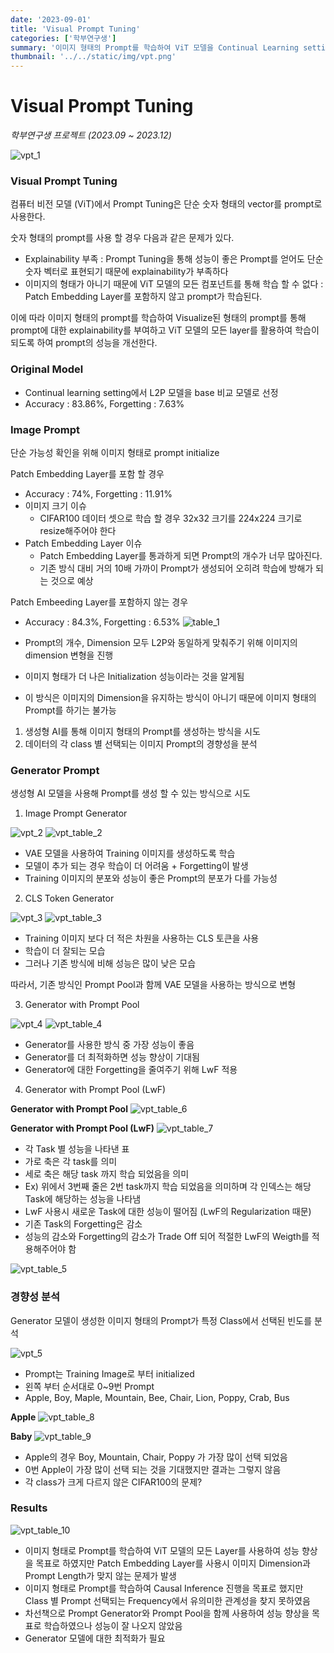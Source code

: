 ```yaml
---
date: '2023-09-01'
title: 'Visual Prompt Tuning'
categories: ['학부연구생']
summary: '이미지 형태의 Prompt를 학습하여 ViT 모델을 Continual Learning setting에서 Fine-tuning'
thumbnail: '../../static/img/vpt.png'
---
```


# Visual Prompt Tuning

_학부연구생 프로젝트 (2023.09 ~ 2023.12)_

![vpt_1](../../static/img/vpt_1.png)

### Visual Prompt Tuning

컴퓨터 비전 모델 (ViT)에서 Prompt Tuning은 단순 숫자 형태의 vector를 prompt로 사용한다.

숫자 형태의 prompt를 사용 할 경우 다음과 같은 문제가 있다.

- Explainability 부족 : Prompt Tuning을 통해 성능이 좋은 Prompt를 얻어도 단순 숫자 벡터로 표현되기 때문에 explainability가 부족하다
- 이미지의 형태가 아니기 때문에 ViT 모델의 모든 컴포넌트를 통해 학습 할 수 없다 : Patch Embedding Layer를 포함하지 않고 prompt가 학습된다.

이에 따라 이미지 형태의 prompt를 학습하여 Visualize된 형태의 prompt를 통해 prompt에 대한 explainability를 부여하고 ViT 모델의 모든 layer를 활용하여 학습이 되도록 하여 prompt의 성능을 개선한다.

### Original Model

- Continual learning setting에서 L2P 모델을 base 비교 모델로 선정
- Accuracy : 83.86%, Forgetting : 7.63%

### Image Prompt

단순 가능성 확인을 위해 이미지 형태로 prompt initialize

Patch Embedding Layer를 포함 할 경우

- Accuracy : 74%, Forgetting : 11.91%
- 이미지 크기 이슈
  - CIFAR100 데이터 셋으로 학습 할 경우 32x32 크기를 224x224 크기로 resize해주어야 한다
- Patch Embedding Layer 이슈
  - Patch Embedding Layer를 통과하게 되면 Prompt의 개수가 너무 많아진다.
  - 기존 방식 대비 거의 10배 가까이 Prompt가 생성되어 오히려 학습에 방해가 되는 것으로 예상

Patch Embeeding Layer를 포함하지 않는 경우

- Accuracy : 84.3%, Forgetting : 6.53%
  ![table_1](../../static/img/vpt_table_1.png)

- Prompt의 개수, Dimension 모두 L2P와 동일하게 맞춰주기 위해 이미지의 dimension 변형을 진행
- 이미지 형태가 더 나은 Initialization 성능이라는 것을 알게됨
- 이 방식은 이미지의 Dimension을 유지하는 방식이 아니기 때문에 이미지 형태의 Prompt를 하기는 불가능

1. 생성형 AI를 통해 이미지 형태의 Prompt를 생성하는 방식을 시도
2. 데이터의 각 class 별 선택되는 이미지 Prompt의 경향성을 분석

### Generator Prompt

생성형 AI 모델을 사용해 Prompt를 생성 할 수 있는 방식으로 시도

1. Image Prompt Generator

![vpt_2](../../static/img/vpt_2.png)
![vpt_table_2](../../static/img/vpt_table_2.png)

- VAE 모델을 사용하여 Training 이미지를 생성하도록 학습
- 모델이 추가 되는 경우 학습이 더 어려움 + Forgetting이 발생
- Training 이미지의 분포와 성능이 좋은 Prompt의 분포가 다를 가능성

2. CLS Token Generator

![vpt_3](../../static/img/vpt_3.png)
![vpt_table_3](../../static/img/vpt_table_3.png)

- Training 이미지 보다 더 적은 차원을 사용하는 CLS 토큰을 사용
- 학습이 더 잘되는 모습
- 그러나 기존 방식에 비해 성능은 많이 낮은 모습

따라서, 기존 방식인 Prompt Pool과 함께 VAE 모델을 사용하는 방식으로 변형

3. Generator with Prompt Pool

![vpt_4](../../static/img/vpt_4.png)
![vpt_table_4](../../static/img/vpt_table_4.png)

- Generator를 사용한 방식 중 가장 성능이 좋음
- Generator를 더 최적화하면 성능 향상이 기대됨
- Generator에 대한 Forgetting을 줄여주기 위해 LwF 적용

4. Generator with Prompt Pool (LwF)

**Generator with Prompt Pool**
![vpt_table_6](../../static/img/vpt_table_6.png)

**Generator with Prompt Pool (LwF)**
![vpt_table_7](../../static/img/vpt_table_7.png)

- 각 Task 별 성능을 나타낸 표
- 가로 축은 각 task를 의미
- 세로 축은 해당 task 까지 학습 되었음을 의미
- Ex) 위에서 3번째 줄은 2번 task까지 학습 되었음을 의미하며 각 인덱스는 해당 Task에 해당하는 성능을 나타냄
- LwF 사용시 새로운 Task에 대한 성능이 떨어짐 (LwF의 Regularization 때문)
- 기존 Task의 Forgetting은 감소
- 성능의 감소와 Forgetting의 감소가 Trade Off 되어 적절한 LwF의 Weigth를 적용해주어야 함

![vpt_table_5](../../static/img/vpt_table_5.png)

### 경향성 분석

Generator 모델이 생성한 이미지 형태의 Prompt가 특정 Class에서 선택된 빈도를 분석

![vpt_5](../../static/img/vpt_5.png)

- Prompt는 Training Image로 부터 initialized
- 왼쪽 부터 순서대로 0~9번 Prompt
- Apple, Boy, Maple, Mountain, Bee, Chair, Lion, Poppy, Crab, Bus

**Apple**
![vpt_table_8](../../static/img/vpt_table_8.png)

**Baby**
![vpt_table_9](../../static/img/vpt_table_9.png)

- Apple의 경우 Boy, Mountain, Chair, Poppy 가 가장 많이 선택 되었음
- 0번 Apple이 가장 많이 선택 되는 것을 기대했지만 결과는 그렇지 않음
- 각 class가 크게 다르지 않은 CIFAR100의 문제?

### Results

![vpt_table_10](../../static/img/vpt_table_10.png)

- 이미지 형태로 Prompt를 학습하여 ViT 모델의 모든 Layer를 사용하여 성능 향상을 목표로 하였지만 Patch Embedding Layer를 사용시 이미지 Dimension과 Prompt Length가 맞지 않는 문제가 발생
- 이미지 형태로 Prompt를 학습하여 Causal Inference 진행을 목표로 했지만 Class 별 Prompt 선택되는 Frequency에서 유의미한 관계성을 찾지 못하였음
- 차선책으로 Prompt Generator와 Prompt Pool을 함께 사용하여 성능 향상을 목표로 학습하였으나 성능이 잘 나오지 않았음
- Generator 모델에 대한 최적화가 필요
